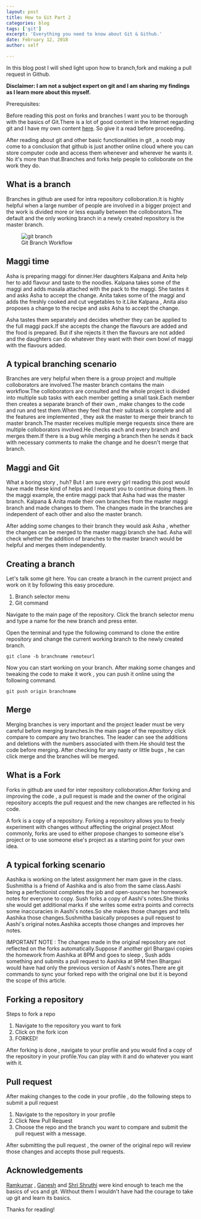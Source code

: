 ```yaml
---
layout: post
title: How to Git Part 2
categories: blog
tags: ['git']
excerpt: 'Everything you need to know about Git & Github.'
date: February 12, 2018
author: self

---
```


In this blog post I will shed light upon how to branch,fork and making a
pull request in Github.

**Disclaimer: I am not a subject expert on git and I am
sharing my findings as I learn more about this myself.**

Prerequisites:

Before reading this post on forks and branches I want you to
be thorough with the basics of Git.There is a lot of good content in the
Internet regarding git and I have my own content [here](https://kullsno2.github.io/blog/how-to-git-part-1/).
So give it a read before proceeding.

After reading about git and other basic functionalities in git , a noob
may come to a conclusion that github is just another online cloud where you
can store computer code and access them whenever and wherever he wants it.
No it's more than that.Branches and forks help people to colloborate on 
the work they do.

## What is a branch

Branches in github are used for intra repository colloboration.It is highly helpful when a 
large number of people are involved in a bigger project and the work is divided more or less
equally between the colloborators.The default and the only working branch in a newly created 
repository is the master branch.

<figure>
	<img src="{{ site.url }}/images/how-to-git/git-branch.png" alt="git branch" />
	<figcaption>Git Branch Workflow</figcaption>
</figure>

## Maggi time

Asha is preparing maggi for dinner.Her daughters Kalpana and Anita help her to add flavour and taste to the noodles.
Kalpana takes some of the maggi and adds masala attached with the pack to the maggi.
She tastes it and asks Asha to accept the change.
Anita takes some of the maggi and adds the freshly cooked and cut vegetables to it.Like Kalpana , Anita also 
proposes a change to the recipe and asks Asha to accept the change.

Asha tastes them separately and decides whether they can be applied to the full maggi pack.If she accepts the change 
the flavours are added and the food is prepared. But if she rejects it then the flavours are not added and the daughters can do 
whatever they want with their own bowl of maggi with the flavours added.

## A typical branching scenario

Branches are very helpful when there is a group project and multiple colloborators are involved.The master branch contains the main workflow.The colloborators are consulted and the whole project is divided into multiple sub tasks with each member getting 
a small task.Each member then creates a separate branch of their own , make changes to the code and run and test them.When they feel that their subtask is complete and all the features are implemented , they ask the master to merge their branch to master branch.The master receives multiple merge requests since there are multiple colloborators involved.He checks each and every branch and merges them.If there is a bug while merging a branch then he sends it back with necessary comments to make the change and he doesn't merge that branch.

## Maggi and Git

What a boring story , huh? But I am sure every girl reading this post would have made these kind of helps and I request you to continue doing them. In the maggi example, the entire maggi pack that Asha had was the master branch. Kalpana & Anita made their own branches from the master maggi branch and made changes to them. The changes made in the branches are independent of each other and also the master branch.

After adding some changes to their branch they would ask Asha , 
whether the changes can be merged to the master maggi branch she had.
Asha will check whether the addition of branches to the master branch would be helpful and merges them independently.

## Creating a branch

Let's talk some git here. You can create a branch in the current project and work on it by following this easy procedure.

1. Branch selector menu
2. Git command 

Navigate to the main page of the repository. Click the branch selector menu and type a name
for the new branch and press enter.

Open the terminal and type the following command to clone the entire repository and change the current working branch to the 
newly created branch.

```
git clone -b branchname remoteurl
```

Now you can start working on your branch. After making some changes and tweaking the code to make it work , you can push 
it online using the following command.

```
git push origin branchname
```

## Merge

Merging branches is very important and the project leader must be very careful before merging branches.In the main page of the 
repository click compare to compare any two branches. The leader can see the additions and deletions with the numbers associated with them.He should test the code before merging. After checking for any nasty or little bugs , he can click merge and the branches 
will be merged.

## What is a Fork

Forks in github are used for inter repository colloboration.After forking and improving the code , a pull request is made and the owner of the original repository accepts the pull request and the new changes are reflected in his code.

A fork is a copy of a repository. Forking a repository allows you to freely experiment with changes without affecting the original project.Most commonly, forks are used to either propose changes to someone else's project or to use someone else's project as a starting point for your own idea.

## A typical forking scenario

Aashika is working on the latest assignment her mam gave in the class. Sushmitha is a friend of Aashika and is also from the same class.Aashi being a perfectionist completes the job and open-sources her homework notes for everyone to copy. Sush forks a copy of Aashi's notes.She thinks she would get additional marks if she writes some extra points and corrects some inaccuracies in Aashi's notes.So she makes those changes and tells Aashika those changes.Sushmitha basically proposes a pull request to Aashi's original notes.Aashika accepts those changes and improves her notes.

IMPORTANT NOTE : The changes made in the original repository are not reflected on the forks automatically.Suppose if another girl Bhargavi copies the homework from Aashika at 8PM and goes to sleep , Sush adds something and submits a pull request to Aashika at 9PM then Bhargavi would have had only the previous version of Aashi's notes.There are git commands to sync your forked repo with the original one but it is beyond the scope of this article.

## Forking a repository

Steps to fork a repo

1. Navigate to the repository you want to fork
2. Click on the fork icon 
3. FORKED!

After forking is done , navigate to your profile and you would find a copy of the repository in your profile.You can play with 
it and do whatever you want with it.

## Pull request

After making changes to the code in your profile , do the following steps to submit a pull request

1. Navigate to the repository in your profile
2. Click New Pull Request
3. Choose the repo and the branch you want to compare and submit the pull request with a message.

After submitting the pull request , the owner of the original repo will review those changes and accepts those pull requests.

## Acknowledgements

[Ramkumar](https://github.com/realramkumar) , [Ganesh](https://github.com/Ganeshrockz) and 
[Shri Shruthi](https://www.facebook.com/shruthi.shridhar.1) 
were kind enough to teach me the basics of vcs and git.
Without them I wouldn't have had the courage to take 
up git and learn its basics.

Thanks for reading!